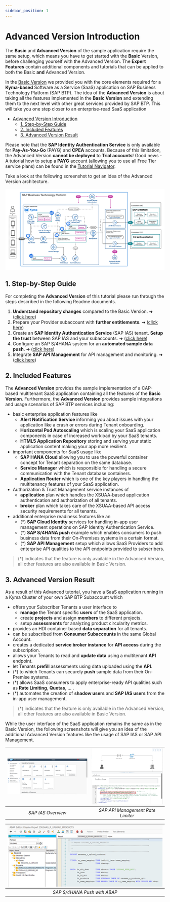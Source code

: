 ```yaml
---
sidebar_position: 1
---
```

# Advanced Version Introduction

The **Basic** and **Advanced Version** of the sample application require the same setup, which means you have to get started with the **Basic** Version, before challenging yourself with the Advanced Version. The **Expert Features** contain additional components and tutorials that can be applied to both the Basic **and** Advanced Version.

In the [Basic Version](docs/project-panel/2-basic/0-introduction-basic-version/README.md) we provided you with the core elements required for a **Kyma-based** Software as a Service (SaaS) application on SAP Business Technology Platform (SAP BTP). The idea of the **Advanced Version** is about taking all the features implemented in the **Basic Version** and extending them to the next level with other great services provided by SAP BTP. This will take you one step closer to an enterprise-read SaaS application

- [Advanced Version Introduction](#advanced-version-introduction)
  - [1. Step-by-Step Guide](#1-step-by-step-guide)
  - [2. Included Features](#2-included-features)
  - [3. Advanced Version Result](#3-advanced-version-result)

Please note that the **SAP Identity Authentication Service** is only available for **Pay-As-You-Go** (PAYG) and **CPEA** accounts. Because of this limitation, the Advanced Version **cannot be deployed** to **Trial accounts**! Good news - A tutorial how to setup a **PAYG** account (allowing you to use all Free Tier service plans) can be found in the [Tutorial Navigator](https://developers.sap.com/tutorials/btp-free-tier-account.html).

Take a look at the following screenshot to get an idea of the Advanced Version architecture.

 ![<img src="./images/App_Architecture_Advanced.png" width="700"/>](./images/App_Architecture_Advanced.png?raw=true)


## 1. Step-by-Step Guide

For completing the **Advanced Version** of this tutorial please run through the steps described in the following Readme documents. 

1. **Understand repository changes** compared to the Basic Version. ➜ ([click here](docs/project-panel/3-advanced/1-understand-repo-details/README.md))
2. Prepare your Provider subaccount with **further entitlements**. ➜ ([click here](docs/project-panel/3-advanced/2-prepare-provider-subaccount/README.md))
3. Create an **SAP Identity Authentication Service** (SAP IAS) tenant. 
   **Setup the trust** between SAP IAS and your subaccounts. ➜ ([click here](docs/project-panel/3-advanced/3-central-user-management-ias/README.md))
4. Configure an SAP S/4HANA system for an **automated sample data push**. ➜ ([click here](docs/project-panel/3-advanced/4-push-data-s4hana-system/README.md))
5. Integrate **SAP API Management** for API management and monitoring. ➜ ([click here](docs/project-panel/3-advanced/5-integrate-sap-api-management/README.md))



## 2. Included Features

The **Advanced Version** provides the sample implementation of a CAP-based multitenant SaaS application containing all the features of the **Basic Version**. 
Furthermore, the **Advanced Version** provides sample integrations and usage scenarios of SAP BTP services including:

- basic enterprise application features like
    - **Alert Notification Service** informing you about issues with your application like a crash or errors during Tenant onboarding.
    - **Horizontal Pod Autoscaling** which is scaling your SaaS application components in case of increased workload by your SaaS tenants.
    - **HTML5 Application Repository** storing and serving your static application content making your app more resilient.
- important components for SaaS usage like
    - **SAP HANA Cloud** allowing you to use the powerful container concept for Tenant separation on the same database.
    - **Service Manager** which is responsible for handling a secure communication with the Tenant database containers.
    - **Application Router** which is one of the key players in handling the multitenancy features of your SaaS application.
- Authorization & Trust Management service instances of
    - **application** plan which handles the XSUAA-based application authentication and authorization of all tenants.
    - **broker** plan which takes care of the XSUAA-based API access security requirements for all tenants.
- additional enterprise readiness features like an
    - (*) **SAP Cloud Identity** services for handling in-app user management operations on SAP Identity Authentication Service.
    - (*) **SAP S/4HANA push** example which enables consumers to push business data from their On-Premises systems in a certain format.
    - (*) **SAP API Management** setup which allows SaaS Providers to add enterprise API qualities to the API endpoints provided to subscribers.

> (*) indicates that the feature is only available in the Advanced Version, all other features are also available in Basic Version.


## 3. Advanced Version Result

As a result of this Advanced tutorial, you have a SaaS application running in a Kyma Cluster of your own SAP BTP Subaccount which 

- offers your Subscriber Tenants a user interface to
    - **manage** the Tenant specific **users** of the SaaS application.
    - create **projects** and assign **members** to different projects.
    - setup **assessments** for analyzing product circularity metrics.
- provides an HDI container based **data separation** for all tenants.
- can be subscribed from **Consumer Subaccounts** in the same Global Account.
- creates a dedicated **service broker instance** for **API access** during the subscription.
- allows your Tenants to read and **update data** using a multitenant **API** endpoint.
- let Tenants **prefill** assessments using data uploaded using the **API**.
- (*) to which Tenants can securely **push** sample data from their On-Premise systems.
- (*) allows SaaS consumers to apply enterprise-ready API qualities such as **Rate Limiting**, **Quotas**, ... .
- (*) automates the creation of **shadow users** and **SAP IAS users** from the in-app user management.

> (*) indicates that the feature is only available in the Advanced Version, all other features are also available in Basic Version.

While the user interface of the SaaS application remains the same as in the Basic Version, the following screenshots will give you an idea of the additional Advanced Version features like the usage of SAP IAS or SAP API Management.

|  ![<img src="./images/IAS_Overview.png" width="300" alt="SAP IAS Overview"/>](./images/IAS_Overview.png?raw=true) |   ![<img src="./images/API_SpikeArrest.png" width="300" alt="SAP API Management Spike Arrest"/>](./images/API_SpikeArrest.png?raw=true)
|:----------------: | :----------------: | 
| *SAP IAS Overview* | *SAP API Management Rate Limiter* | 

|  ![<img src="./images/S4_Push.png" width="300" alt="SAP S/4HANA Push with ABAP"/>](./images/S4_Push.png?raw=true) |
|:----------------: | 
| *SAP S/4HANA Push with ABAP* | 